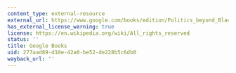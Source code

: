 ```yaml
---
content_type: external-resource
external_url: https://www.google.com/books/edition/Politics_beyond_Black_and_White/odtPDwAAQBAJ?hl=en&gbpv=1
has_external_license_warning: true
license: https://en.wikipedia.org/wiki/All_rights_reserved
status: ''
title: Google Books
uid: 277aad89-d10e-42a0-be52-de228b5c6db0
wayback_url: ''
---
```


